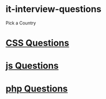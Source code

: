 # it-interview-questions

Pick a Country


# [CSS Questions](https://github.com/douglasdeodato/it-interview-questions/tree/master/css)

# [js Questions](https://github.com/douglasdeodato/it-interview-questions/tree/master/js)

# [php Questions](https://github.com/douglasdeodato/it-interview-questions/tree/master/php)

